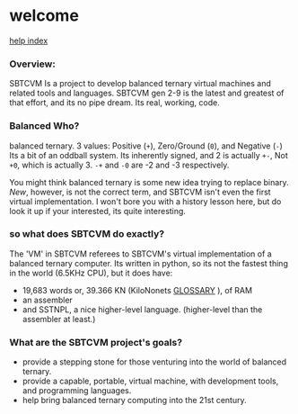 # welcome
[help index](index.md)
### Overview:
SBTCVM Is a project to develop balanced ternary virtual machines and related tools and languages. SBTCVM gen 2-9 is the latest and greatest of that effort, and its no pipe dream. Its real, working, code. 

### Balanced Who?

balanced ternary. 3 values: Positive (`+`), Zero/Ground (`0`), and Negative (`-`)
Its a bit of an oddball system. Its inherently signed, and 2 is actually `+-`,
Not `+0`, which is actually 3. `-+` and `-0` are -2 and -3 respectively.

You might think balanced ternary is some new idea trying to replace binary. 
_New_, however, is not the correct term, and SBTCVM isn't even the first
virtual implementation. I won't bore you with a history lesson here,
but do look it up if your interested, its quite interesting.

### so what does SBTCVM do exactly?
The 'VM' in SBTCVM referees to SBTCVM's virtual implementation of a balanced
ternary computer.  Its written in python, so its not the fastest thing in the
world (6.5KHz CPU), but it does have:

- 19,683 words or, 39.366 KN (KiloNonets [GLOSSARY](glossary/glossary_datameasure.md) ), of RAM
- an assembler
- and SSTNPL, a nice higher-level language. (higher-level than the assembler at least.)

### What are the SBTCVM project's goals?
- provide a stepping stone for those venturing into the world of balanced ternary.
- provide a capable, portable, virtual machine, with development tools, and programming languages.
- help bring balanced ternary computing into the 21st century.







